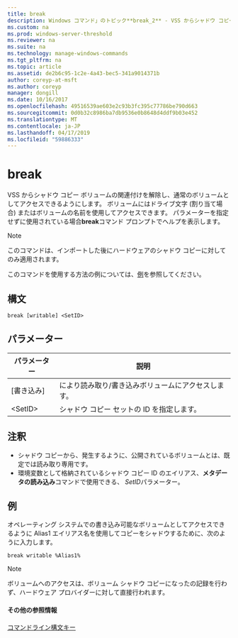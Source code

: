 ```yaml
---
title: break
description: Windows コマンド」のトピック**break_2** - VSS からシャドウ コピー ボリュームの関連付けを解除し、通常のボリュームとしてアクセスできるようにします。
ms.custom: na
ms.prod: windows-server-threshold
ms.reviewer: na
ms.suite: na
ms.technology: manage-windows-commands
ms.tgt_pltfrm: na
ms.topic: article
ms.assetid: de2b6c95-1c2e-4a43-bec5-341a9014371b
author: coreyp-at-msft
ms.author: coreyp
manager: dongill
ms.date: 10/16/2017
ms.openlocfilehash: 49516539ae603e2c93b3fc395c77786be790d663
ms.sourcegitcommit: 0d0b32c8986ba7db9536e0b8648d4ddf9b03e452
ms.translationtype: MT
ms.contentlocale: ja-JP
ms.lasthandoff: 04/17/2019
ms.locfileid: "59886333"
---
```

# <a name="break"></a>break



VSS からシャドウ コピー ボリュームの関連付けを解除し、通常のボリュームとしてアクセスできるようにします。 ボリュームにはドライブ文字 (割り当て場合) またはボリュームの名前を使用してアクセスできます。 パラメーターを指定せずに使用されている場合**break**コマンド プロンプトでヘルプを表示します。

> [!NOTE]
> このコマンドは、インポートした後にハードウェアのシャドウ コピーに対してのみ適用されます。

このコマンドを使用する方法の例については、[例](#BKMK_examples)を参照してください。

## <a name="syntax"></a>構文

```
break [writable] <SetID>
```

## <a name="parameters"></a>パラメーター

|パラメーター|説明|
|---------|-----------|
|[書き込み]|により読み取り/書き込みボリュームにアクセスします。|
|\<SetID>|シャドウ コピー セットの ID を指定します。|

## <a name="remarks"></a>注釈

-   シャドウ コピーから、発生するように、公開されているボリュームとは、既定では読み取り専用です。
-   環境変数として格納されているシャドウ コピー ID のエイリアス、**メタデータの読み込み**コマンドで使用できる、 *SetID*パラメーター。

## <a name="BKMK_examples"></a>例

オペレーティング システムでの書き込み可能なボリュームとしてアクセスできるように Alias1 エイリアス名を使用してコピーをシャドウするために、次のように入力します。
```
break writable %Alias1%
```

> [!NOTE]
> ボリュームへのアクセスは、ボリューム シャドウ コピーになったの記録を行わず、ハードウェア プロバイダーに対して直接行われます。

#### <a name="additional-references"></a>その他の参照情報

[コマンドライン構文キー](command-line-syntax-key.md)